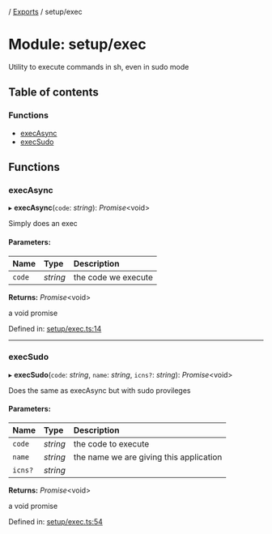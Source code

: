 [](../README.md) / [Exports](../modules.md) / setup/exec

# Module: setup/exec

Utility to execute commands in sh, even in sudo mode

## Table of contents

### Functions

- [execAsync](setup_exec.md#execasync)
- [execSudo](setup_exec.md#execsudo)

## Functions

### execAsync

▸ **execAsync**(`code`: *string*): *Promise*<void\>

Simply does an exec

#### Parameters:

Name | Type | Description |
:------ | :------ | :------ |
`code` | *string* | the code we execute   |

**Returns:** *Promise*<void\>

a void promise

Defined in: [setup/exec.ts:14](https://github.com/onzag/itemize/blob/28218320/setup/exec.ts#L14)

___

### execSudo

▸ **execSudo**(`code`: *string*, `name`: *string*, `icns?`: *string*): *Promise*<void\>

Does the same as execAsync but with sudo provileges

#### Parameters:

Name | Type | Description |
:------ | :------ | :------ |
`code` | *string* | the code to execute   |
`name` | *string* | the name we are giving this application   |
`icns?` | *string* |  |

**Returns:** *Promise*<void\>

a void promise

Defined in: [setup/exec.ts:54](https://github.com/onzag/itemize/blob/28218320/setup/exec.ts#L54)
